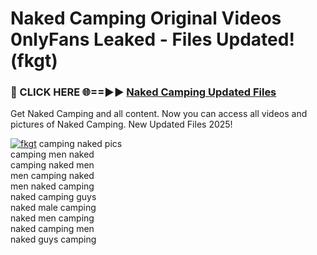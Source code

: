 # Naked Camping Original Videos 0nlyFans Leaked - Files Updated! (fkgt)

<h3>🔴 CLICK HERE 🌐==►► <a href="https://tinyurl.com/up5wt9bj" rel="nofollow">Naked Camping Updated Files</a></h3>

Get Naked Camping and all content. Now you can access all videos and pictures of Naked Camping. New Updated Files 2025!

[![fkgt](https://i.imgur.com/ABiUzMV.gif)](https://tinyurl.com/up5wt9bj)
camping naked pics<br>
camping men naked<br>
camping naked men<br>
men camping naked<br>
men naked camping<br>
naked camping guys<br>
naked male camping<br>
naked men camping<br>
naked camping men<br>
naked guys camping